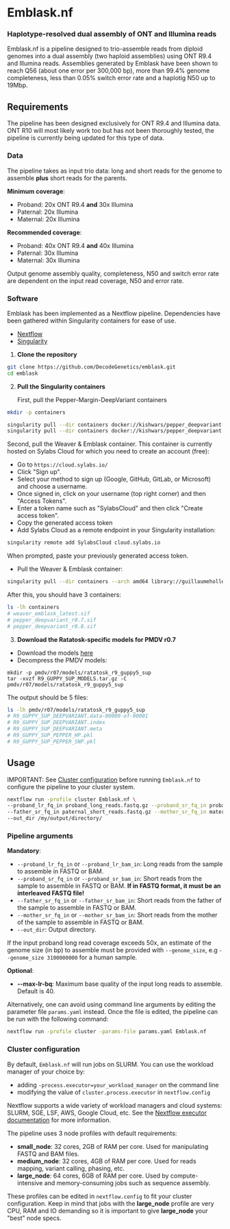 # Emblask.nf #

### Haplotype-resolved dual assembly of ONT and Illumina reads ###

Emblask.nf is a pipeline designed to trio-assemble reads from diploid genomes into a dual assembly (two haploid assemblies) using ONT R9.4 and Illumina reads. Assemblies generated by Emblask have been shown to reach Q56 (about one error per 300,000 bp), more than 99.4% genome completeness, less than 0.05% switch error rate and a haplotig N50 up to 19Mbp.

## Requirements ##

The pipeline has been designed exclusively for ONT R9.4 and Illumina data. ONT R10 will most likely work too but has not been thoroughly tested, the pipeline is currently being updated for this type of data.

### Data ###

The pipeline takes as input trio data: long and short reads for the genome to assemble **plus** short reads for the parents.

**Minimum coverage**:
* Proband: 20x ONT R9.4 **and** 30x Illumina
* Paternal: 20x Illumina
* Maternal: 20x Illumina

**Recommended coverage**:
* Proband: 40x ONT R9.4 **and** 40x Illumina
* Paternal: 30x Illumina
* Maternal: 30x Illumina

Output genome assembly quality, completeness, N50 and switch error rate are dependent on the input read coverage, N50 and error rate.

### Software ###

Emblask has been implemented as a Nextflow pipeline. Dependencies have been gathered within Singularity containers for ease of use.

* [Nextflow](https://www.nextflow.io/)
* [Singularity](https://apptainer.org/)

1. **Clone the repository**
  ```bash
  git clone https://github.com/DecodeGenetics/emblask.git
  cd emblask
  ```

2. **Pull the Singularity containers**

   First, pull the Pepper-Margin-DeepVariant containers
  ```bash
  mkdir -p containers

  singularity pull --dir containers docker://kishwars/pepper_deepvariant:r0.8
  singularity pull --dir containers docker://kishwars/pepper_deepvariant:r0.7
  ```

  Second, pull the Weaver & Emblask container. This container is currently hosted on Sylabs Cloud for which you need to create an account (free):
  - Go to `https://cloud.sylabs.io/`
  - Click "Sign up".
  - Select your method to sign up (Google, GitHub, GitLab, or Microsoft) and choose a username.
  - Once signed in, click on your username (top right corner) and then "Access Tokens".
  - Enter a token name such as "SylabsCloud" and then click "Create access token".
  - Copy the generated access token
  - Add Sylabs Cloud as a remote endpoint in your Singularity installation:
  ```bash
  singularity remote add SylabsCloud cloud.sylabs.io
  ```
  When prompted, paste your previously generated access token.
  - Pull the Weaver & Emblask container:
  ```bash
  singularity pull --dir containers --arch amd64 library://guillaumeholley/weaver_emblask/weaver_emblask:latest
  ```

  After this, you should have 3 containers:
  ```bash
  ls -lh containers
  # weaver_emblask_latest.sif
  # pepper_deepvariant_r0.7.sif
  # pepper_deepvariant_r0.8.sif
  ```

3. **Download the Ratatosk-specific models for PMDV r0.7**

- Download the models [here](https://drive.google.com/file/d/1AbkKIGY19xbnvVI6PUF_R4YhVOLeXiZw/view?usp=sharing)
- Decompress the PMDV models:
```
mkdir -p pmdv/r07/models/ratatosk_r9_guppy5_sup
tar -xvzf R9_GUPPY_SUP_MODELS.tar.gz -C pmdv/r07/models/ratatosk_r9_guppy5_sup
```

The output should be 5 files:
```bash
ls -lh pmdv/r07/models/ratatosk_r9_guppy5_sup
# R9_GUPPY_SUP_DEEPVARIANT.data-00000-of-00001
# R9_GUPPY_SUP_DEEPVARIANT.index
# R9_GUPPY_SUP_DEEPVARIANT.meta
# R9_GUPPY_SUP_PEPPER_HP.pkl
# R9_GUPPY_SUP_PEPPER_SNP.pkl
```

## Usage ##

IMPORTANT: See [Cluster configuration](#cluster-configuration) before running `Emblask.nf` to configure the pipeline to your cluster system.

```bash
nextflow run -profile cluster Emblask.nf \
--proband_lr_fq_in proband_long_reads.fastq.gz --proband_sr_fq_in proband_short_reads.fastq.gz \
--father_sr_fq_in paternal_short_reads.fastq.gz --mother_sr_fq_in maternal_short_reads.fastq.gz \
--out_dir /my/output/directory/
```

### Pipeline arguments

**Mandatory**:
- `--proband_lr_fq_in` or `--proband_lr_bam_in`: Long reads from the sample to assemble in FASTQ or BAM.
- `--proband_sr_fq_in` or `--proband_sr_bam_in`: Short reads from the sample to assemble in FASTQ or BAM. **If in FASTQ format, it must be an interleaved FASTQ file!**
- `--father_sr_fq_in` or `--father_sr_bam_in`: Short reads from the father of the sample to assemble in FASTQ or BAM.
- `--mother_sr_fq_in` or `--mother_sr_bam_in`: Short reads from the mother of the sample to assemble in FASTQ or BAM.
- `--out_dir`: Output directory.

If the input proband long read coverage exceeds 50x, an estimate of the genome size (in bp) to assemble must be provided with `--genome_size`, e.g `--genome_size 3100000000` for a human sample.

**Optional**:
- **--max-lr-bq**: Maximum base quality of the input long reads to assemble. Default is 40.

Alternatively, one can avoid using command line arguments by editing the parameter file `params.yaml` instead. Once the file is edited, the pipeline can be run with the following command:
```bash
nextflow run -profile cluster -params-file params.yaml Emblask.nf
```

### Cluster configuration

By default, `Emblask.nf` will run jobs on SLURM. You can use the workload manager of your choice by:
- adding `-process.executor=your_workload_manager` on the command line
- modifying the value of `cluster.process.executor` in `nextflow.config`

Nextflow supports a wide variety of workload managers and cloud systems: SLURM, SGE, LSF, AWS, Google Cloud, etc. See the [Nextflow executor documentation](https://www.nextflow.io/docs/latest/executor.html) for more information.

The pipeline uses 3 node profiles with default requirements:
- **small_node**: 32 cores, 2GB of RAM per core. Used for manipulating FASTQ and BAM files.
- **medium_node**: 32 cores, 4GB of RAM per core. Used for reads mapping, variant calling, phasing, etc.
- **large_node**: 64 cores, 6GB of RAM per core. Used by compute-intensive and memory-consuming jobs such as sequence assembly.

These profiles can be edited in `nextflow.config` to fit your cluster configuration. Keep in mind that jobs with the **large_node** profile are very CPU, RAM and IO demanding so it is important to give **large_node** your "best" node specs.
